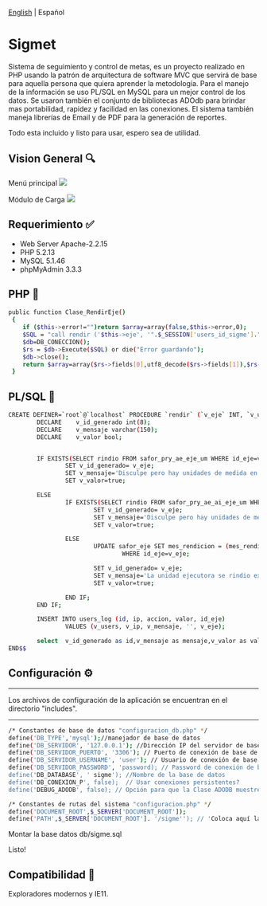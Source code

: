 [English](./README.md) | Español


# Sigmet
Sistema de seguimiento y control de metas, es un proyecto realizado en PHP usando la patrón de arquitectura de software MVC que servirá de base para aquella persona que quiera aprender la metodología. Para el manejo de la información se uso PL/SQL en MySQL para un mejor control de los datos. Se usaron también el  conjunto de bibliotecas ADOdb para brindar mas portabilidad, rapidez y facilidad en las conexiones. El sistema también maneja librerías de Email y de PDF para la generación de reportes.



Todo esta incluido y listo para usar, espero sea de utilidad.


## Vision General :mag:
Menú principal
![](https://raw.githubusercontent.com/delfinworks/sigmet/master/images/sigme1.jpg)

Módulo de Carga 
![](https://raw.githubusercontent.com/delfinworks/sigmet/master/images/sigme2.jpg)

## Requerimiento :white_check_mark:
- Web Server Apache-2.2.15
- PHP 5.2.13
- MySQL 5.1.46
- phpMyAdmin 3.3.3 

## PHP :eyes:
```bash
public function Clase_RendirEje() 
 {
    if ($this->error!="")return $array=array(false,$this->error,0);
    $SQL = "call rendir ('$this->eje', '".$_SESSION['users_id_sigme']."', '".$_SERVER['REMOTE_ADDR']."')";
    $db=DB_CONECCION();
    $rs = $db->Execute($SQL) or die("Error guardando");
    $db->close();
    return $array=array($rs->fields[0],utf8_decode($rs->fields[1]),$rs->fields[2]);
 }
```

## PL/SQL :eyes:
```bash
CREATE DEFINER=`root`@`localhost` PROCEDURE `rendir` (`v_eje` INT, `v_users` VARCHAR(8), `v_ip` VARCHAR(20))  BEGIN
        DECLARE    v_id_generado int(8);
        DECLARE    v_mensaje varchar(150);
        DECLARE    v_valor bool;


        IF EXISTS(SELECT rindio FROM safor_pry_ae_eje_um WHERE id_eje=v_eje AND rindio=0) THEN
                SET v_id_generado= v_eje;
                SET v_mensaje='Disculpe pero hay unidades de medida en acciones especificas que faltan por rendir';
                SET v_valor=true;

        ELSE
                IF EXISTS(SELECT rindio FROM safor_pry_ae_ai_eje_um WHERE id_eje=v_eje AND rindio=0) THEN
                        SET v_id_generado= v_eje;
                        SET v_mensaje='Disculpe pero hay unidades de medida en acciones intermedias que faltan por rendir';
                        SET v_valor=true;

                ELSE
                        UPDATE safor_eje SET mes_rendicion = (mes_rendicion_global+1)
                                WHERE id_eje=v_eje;

                        SET v_id_generado= v_eje;
                        SET v_mensaje='La unidad ejecutora se rindio exitosamente';
                        SET v_valor=true;

                END IF;
        END IF;

        INSERT INTO users_log (id, ip, accion, valor, id_eje)
                VALUES (v_users, v_ip, v_mensaje, '', v_eje);

        select  v_id_generado as id,v_mensaje as mensaje,v_valor as valor;
END$$
```

## Configuración :gear:

****************************************************************************************
Los archivos de configuración de la aplicación se encuentran en el directorio "includes".
****************************************************************************************
```bash
/* Constantes de base de datos "configuracion_db.php" */
define('DB_TYPE','mysql');//manejador de base de datos
define('DB_SERVIDOR', '127.0.0.1'); //Dirección IP del servidor de base de datos
define('DB_SERVIDOR_PUERTO', '3306'); // Puerto de conexión de base de datos
define('DB_SERVIDOR_USERNAME', 'user'); // Usuario de conexión de base de datos
define('DB_SERVIDOR_PASSWORD', 'password); // Password de conexión de base de datos
define('DB_DATABASE', ' sigme'); //Nombre de la base de datos
define('DB_CONEXION_P', false);  // Usar conexiones persistentes?
define('DEBUG_ADODB', false); // Opción para que la Clase ADODB muestre los errores arrojados
```
```bash
/* Constantes de rutas del sistema "configuracion.php" */
define('DOCUMENT_ROOT',$_SERVER['DOCUMENT_ROOT']);
define('PATH',$_SERVER['DOCUMENT_ROOT']. '/sigme''); // 'Coloca aquí la ruta donde se encuentra el sistema a partir del directorio raíz
```

Montar la base datos db/sigme.sql

Listo!


## Compatibilidad :triangular_ruler:

Exploradores modernos y IE11.
